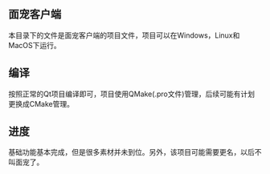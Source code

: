 ﻿## 面宠客户端
本目录下的文件是面宠客户端的项目文件，项目可以在Windows，Linux和MacOS下运行。

## 编译
按照正常的Qt项目编译即可，项目使用QMake(.pro文件)管理，后续可能有计划更换成CMake管理。

## 进度
基础功能基本完成，但是很多素材并未到位。另外，该项目可能需要更名，以后不叫面宠了。